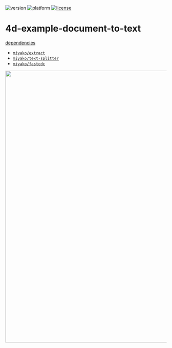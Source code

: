 ![version](https://img.shields.io/badge/version-20%2B-E23089)
![platform](https://img.shields.io/static/v1?label=platform&message=mac-intel%20|%20mac-arm%20|%20win-64&color=blue)
[![license](https://img.shields.io/github/license/miyako/4d-example-document-to-text)](LICENSE)

# 4d-example-document-to-text

[dependencies](https://github.com/miyako/4d-example-document-to-text/blob/main/document-to-text/Project/Sources/dependencies.json)

* [`miyako/extract`](https://github.com/miyako/extract)
* [`miyako/text-splitter`](https://github.com/miyako/text-splitter)
* [`miyako/fastcdc`](https://github.com/miyako/fastcdc)

<img width="850" height="auto" alt="" src="https://github.com/user-attachments/assets/36c25976-752d-49d9-bc4e-d4e95a948540" />
